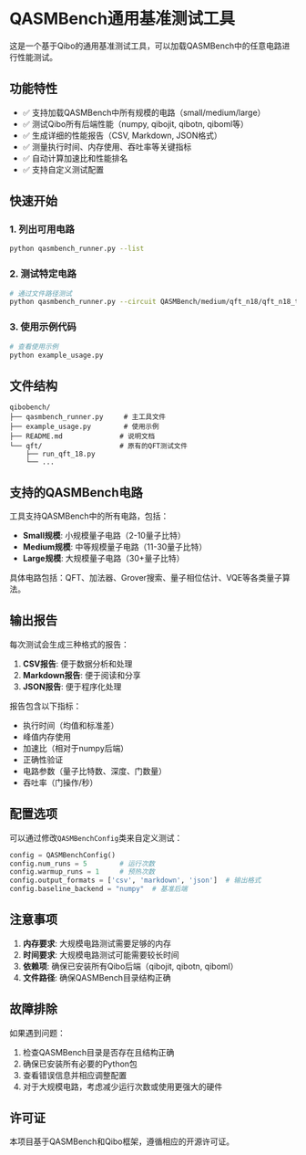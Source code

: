# QASMBench通用基准测试工具

这是一个基于Qibo的通用基准测试工具，可以加载QASMBench中的任意电路进行性能测试。

## 功能特性

- ✅ 支持加载QASMBench中所有规模的电路（small/medium/large）
- ✅ 测试Qibo所有后端性能（numpy, qibojit, qibotn, qiboml等）
- ✅ 生成详细的性能报告（CSV, Markdown, JSON格式）
- ✅ 测量执行时间、内存使用、吞吐率等关键指标
- ✅ 自动计算加速比和性能排名
- ✅ 支持自定义测试配置

## 快速开始

### 1. 列出可用电路

```bash
python qasmbench_runner.py --list
```

### 2. 测试特定电路

```bash
# 通过文件路径测试
python qasmbench_runner.py --circuit QASMBench/medium/qft_n18/qft_n18_transpiled.qasm
```

### 3. 使用示例代码

```python
# 查看使用示例
python example_usage.py
```

## 文件结构

```
qibobench/
├── qasmbench_runner.py     # 主工具文件
├── example_usage.py        # 使用示例
├── README.md              # 说明文档
└── qft/                   # 原有的QFT测试文件
    ├── run_qft_18.py
    └── ...
```

## 支持的QASMBench电路

工具支持QASMBench中的所有电路，包括：

- **Small规模**: 小规模量子电路（2-10量子比特）
- **Medium规模**: 中等规模量子电路（11-30量子比特）  
- **Large规模**: 大规模量子电路（30+量子比特）

具体电路包括：QFT、加法器、Grover搜索、量子相位估计、VQE等各类量子算法。

## 输出报告

每次测试会生成三种格式的报告：

1. **CSV报告**: 便于数据分析和处理
2. **Markdown报告**: 便于阅读和分享
3. **JSON报告**: 便于程序化处理

报告包含以下指标：
- 执行时间（均值和标准差）
- 峰值内存使用
- 加速比（相对于numpy后端）
- 正确性验证
- 电路参数（量子比特数、深度、门数量）
- 吞吐率（门操作/秒）

## 配置选项

可以通过修改`QASMBenchConfig`类来自定义测试：

```python
config = QASMBenchConfig()
config.num_runs = 5        # 运行次数
config.warmup_runs = 1     # 预热次数  
config.output_formats = ['csv', 'markdown', 'json']  # 输出格式
config.baseline_backend = "numpy"  # 基准后端
```

## 注意事项

1. **内存要求**: 大规模电路测试需要足够的内存
2. **时间要求**: 大规模电路测试可能需要较长时间
3. **依赖项**: 确保已安装所有Qibo后端（qibojit, qibotn, qiboml）
4. **文件路径**: 确保QASMBench目录结构正确

## 故障排除

如果遇到问题：

1. 检查QASMBench目录是否存在且结构正确
2. 确保已安装所有必要的Python包
3. 查看错误信息并相应调整配置
4. 对于大规模电路，考虑减少运行次数或使用更强大的硬件

## 许可证

本项目基于QASMBench和Qibo框架，遵循相应的开源许可证。